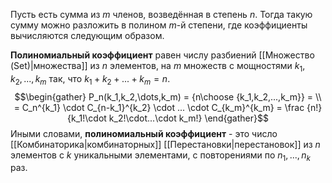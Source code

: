 Пусть есть сумма из $m$ членов, возведённая в степень $n$. Тогда такую сумму можно разложить в полином $m$-й степени, где коэффициенты вычисляются следующим образом.

**Полиномиальный коэффициент** равен числу разбиений [[Множество (Set)|множества]] из $n$ элементов, на $m$ множеств с мощностями $k_1,k_2,...,k_m$ так, что $k_1+k_2+...+k_m=n$.$$\begin{gather} P_n(k_1,k_2,\dots,k_m) = {n\choose {k_1,k_2,...,k_m}} = \\ = С_n^{k_1} \cdot C_{n-k_1}^{k_2} \cdot ... \cdot C_{k_m}^{k_m} = \frac {n!}{k_1!\cdot k_2!\cdot...\cdot k_m!}  \end{gather}$$Иными словами, **полиномиальный коэффициент** - это число [[Комбинаторика|комбинаторных]] [[Перестановки|перестановок]] из $n$ элементов с $k$ уникальными элементами, с повторениями по $n_1,...,n_k$ раз.